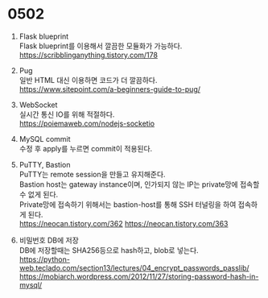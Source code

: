 # 0502
1. Flask blueprint  
Flask blueprint를 이용해서 깔끔한 모듈화가 가능하다.  
<https://scribblinganything.tistory.com/178>    

2. Pug  
일반 HTML 대신 이용하면 코드가 더 깔끔하다.  
<https://www.sitepoint.com/a-beginners-guide-to-pug/>  
    
3. WebSocket  
실시간 통신 IO를 위해 적절하다.  
<https://poiemaweb.com/nodejs-socketio>  

4. MySQL commit   
수정 후 apply를 누르면 commit이 적용된다.  
    
5. PuTTY, Bastion  
PuTTY는 remote session을 만들고 유지해준다.  
Bastion host는 gateway instance이며, 인가되지 않는 IP는 private망에 접속할 수 없게 된다.  
Private망에 접속하기 위해서는 bastion-host를 통해 SSH 터널링을 하여 접속하게 된다.  
<https://neocan.tistory.com/362>
<https://neocan.tistory.com/363>

6. 비밀번호 DB에 저장  
DB에 저장할때는 SHA256등으로 hash하고, blob로 넣는다.  
<https://python-web.teclado.com/section13/lectures/04_encrypt_passwords_passlib/>  
<https://mobiarch.wordpress.com/2012/11/27/storing-password-hash-in-mysql/>  
